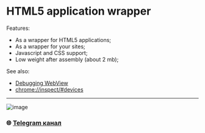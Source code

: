 
# HTML5 application wrapper

Features:
* As a wrapper for HTML5 applications;
* As a wrapper for your sites;
* Javascript and CSS support;
* Low weight after assembly (about 2 mb);

See also:
* [Debugging WebView](https://developers.google.com/web/tools/chrome-devtools/remote-debugging/webviews)
* [chrome://inspect/#devices](chrome://inspect/#devices)

---

![image](https://github.com/Sagleft/Sagleft/raw/master/image.png)

### :globe_with_meridians: [Telegram канал](https://t.me/+VIvd8j6xvm9iMzhi)
